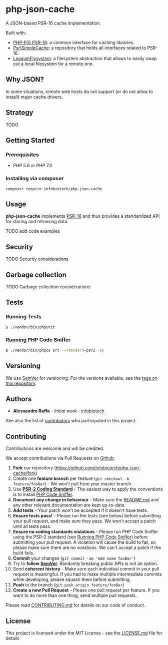 # php-json-cache

A JSON-based PSR-16 cache implementation.

Built with:
* [PHP-FIG PSR-16](http://www.php-fig.org/psr/psr-16/): a common interface for caching libraries.
* [Psr\SimpleCache](https://github.com/php-fig/simple-cache): a repository that holds all interfaces related to PSR-16.
* [League\Flysystem](https://flysystem.thephpleague.com/): a filesystem abstraction that allows to easily swap out a local filesystem for a remote one.

## Why JSON?

In some situations, remote web hosts do not support (or do not allow to install) major cache drivers.

## Strategy

TODO

## Getting Started

### Prerequisites

* PHP 5.6 or PHP 7.0

### Installing via composer

```
composer require infobiotech/php-json-cache
```

## Usage

**php-json-cache** implements [PSR-16](http://www.php-fig.org/psr/psr-16/) and thus provides a standardized API for storing and retrieving data.

TODO add code examples

## Security

TODO Security considerations

## Garbage collection

TODO Garbage collection considerations

## Tests

### Running Tests

``` bash
$ ./vendor/bin/phpunit
```

### Running PHP Code Sniffer

``` bash
$ ./vendor/bin/phpcs src --standard=psr2 -sp
```

## Versioning

We use [SemVer](http://semver.org/) for versioning. For the versions available, see the [tags on this repository](https://github.com/infobiotech/php-json-cache/tags).

## Authors

* **Alessandro Raffa** - *Initial work* - [infobiotech](https://github.com/infobiotech)

See also the list of [contributors](https://github.com/infobiotech/php-json-cache/contributors) who participated in this project.

## Contributing

Contributions are welcome and will be credited.

We accept contributions via Pull Requests on [Github](https://github.com/infobiotech/php-json-cache).

1. **Fork** our repository (<https://github.com/infobiotech/php-json-cache/fork>)
2. Create one **feature branch** per feature (`git checkout -b feature/fooBar`) - We won't pull from your master branch.
3. Use **[PSR-2 Coding Standard](https://github.com/php-fig/fig-standards/blob/master/accepted/PSR-2-coding-style-guide.md)** - The easiest way to apply the conventions is to install [PHP Code Sniffer](http://pear.php.net/package/PHP_CodeSniffer).
4. **Document any change in behaviour** - Make sure the [README.md](README.md) and any other relevant documentation are kept up-to-date.
5. **Add tests** - Your patch won't be accepted if it doesn't have tests.
6. **Ensure tests pass!** - Please run the tests (see below) before submitting your pull request, and make sure they pass. We won't accept a patch until all tests pass.
7. **Ensure no coding standards violations** - Please run PHP Code Sniffer using the PSR-2 standard (see [Running PHP Code Sniffer](https://github.com/infobiotech/php-json-cache#running-php-code-sniffer)) before submitting your pull request. A violation will cause the build to fail, so please make sure there are no violations. We can't accept a patch if the build fails.
8. **Commit** your changes (`git commit -am 'Add some fooBar'`)
9. Try to **follow [SemVer](http://semver.org/)**. Randomly breaking public APIs is not an option.
10. Send **coherent history** - Make sure each individual commit in your pull request is meaningful. If you had to make multiple intermediate commits while developing, please squash them before submitting.
11. **Push** to the branch (`git push origin feature/fooBar`)
12. **Create a new Pull Request** - Please one pull request per feature. If you want to do more than one thing, send multiple pull requests.

Please read [CONTRIBUTING.md](CONTRIBUTING.md) for details on our code of conduct.

## License

This project is licensed under the MIT License - see the [LICENSE.md](LICENSE.md) file for details
